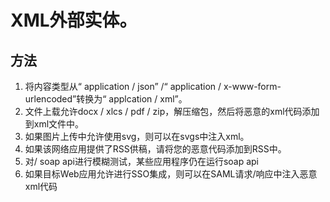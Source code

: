 # XML外部实体。

## 方法
1. 将内容类型从“ application / json” /“ application / x-www-form-urlencoded”转换为“ applcation / xml”。
2. 文件上载允许docx / xlcs / pdf / zip，解压缩包，然后将恶意的xml代码添加到xml文件中。
3. 如果图片上传中允许使用svg，则可以在svgs中注入xml。
4. 如果该网络应用提供了RSS供稿，请将您的恶意代码添加到RSS中。
5. 对/ soap api进行模糊测试，某些应用程序仍在运行soap api
6. 如果目标Web应用允许进行SSO集成，则可以在SAML请求/响应中注入恶意xml代码
